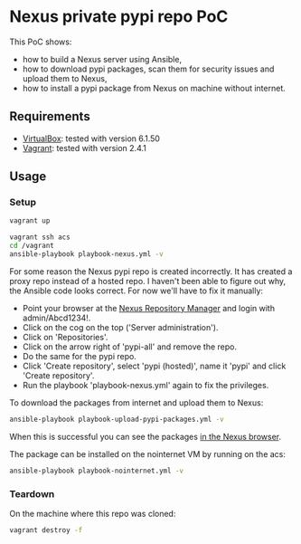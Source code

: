 # Nexus private pypi repo PoC

This PoC shows:

- how to build a Nexus server using Ansible,
- how to download pypi packages, scan them for security issues and upload them to Nexus,
- how to install a pypi package from Nexus on machine without internet.

## Requirements

- [VirtualBox](https://www.virtualbox.org/): tested with version 6.1.50
- [Vagrant](https://www.vagrantup.com/): tested with version 2.4.1

## Usage

### Setup

``` bash
vagrant up
```

``` bash
vagrant ssh acs
cd /vagrant
ansible-playbook playbook-nexus.yml -v
```

For some reason the Nexus pypi repo is created incorrectly. It has created a proxy repo instead of a hosted repo.
I haven't been able to figure out why, the Ansible code looks correct.
For now we'll have to fix it manually:

- Point your browser at the [Nexus Repository Manager](http://192.168.7.33:8081) and login with admin/Abcd1234!.
- Click on the cog on the top ('Server administration').
- Click on 'Repositories'.
- Click on the arrow right of 'pypi-all' and remove the repo.
- Do the same for the pypi repo.
- Click 'Create repository', select 'pypi (hosted)', name it 'pypi' and click 'Create repository'.
- Run the playbook 'playbook-nexus.yml' again to fix the privileges.

To download the packages from internet and upload them to Nexus:

``` bash
ansible-playbook playbook-upload-pypi-packages.yml -v
```

When this is successful you can see the packages [in the Nexus browser](http://192.168.7.33:8081/#browse/browse:pypi).

The package can be installed on the nointernet VM by running on the acs:

``` bash
ansible-playbook playbook-nointernet.yml -v
```

### Teardown

On the machine where this repo was cloned:

``` bash
vagrant destroy -f
```
